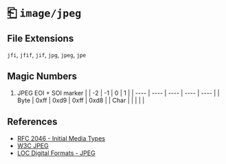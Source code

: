# [⎗](../README.md) `image/jpeg`

## File Extensions

`jfi`, `jfif`, `jif`, `jpg`, `jpeg`, `jpe`

## Magic Numbers

1. JPEG EOI + SOI marker
   | | -2 | -1 | 0 | 1 |
   | ---- | ---- | ---- | ---- | ---- |
   | Byte | 0xff | 0xd9 | 0xff | 0xd8 |
   | Char | | | | |

## References

- [RFC 2046 - Initial Media Types](https://datatracker.ietf.org/doc/html/rfc2046#section-3)
- [W3C JPEG](https://www.w3.org/Graphics/JPEG/)
- [LOC Digital Formats - JPEG](https://www.loc.gov/preservation/digital/formats/fdd/fdd000017.shtml)
